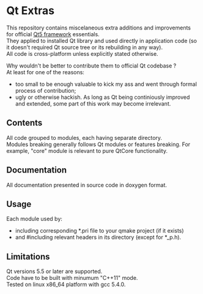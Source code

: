 # Qt Extras
This repository contains miscelaneous extra additions and improvements for official [Qt5 framework](https://www.qt.io) essentials.  
They applied to installed Qt library and used directly in application code (so it doesn't required Qt source tree or its rebuilding in any way).  
All code is cross-platform unless explicitly stated otherwise.

Why wouldn't be better to contribute them to official Qt codebase ?  
At least for one of the reasons:
* too small to be enough valuable to kick my ass and went through formal process of contribution;
* ugly or otherwise hackish.
As long as Qt being continiously improved and extended, some part of this work may become irrelevant.

## Contents
All code grouped to modules, each having separate directory.  
Modules breaking generally follows Qt modules or features breaking.
For example, "core" module is relevant to pure QtCore functionality.

## Documentation
All documentation presented in source code in doxygen format.

## Usage
Each module used by:
* including corresponding *.pri file to your qmake project (if it exists)
* and #including relevant headers in its directory (except for *_p.h).

## Limitations
Qt versions 5.5 or later are supported.  
Code have to be built with minumum "C++11" mode.  
Tested on linux x86_64 platform with gcc 5.4.0.  

